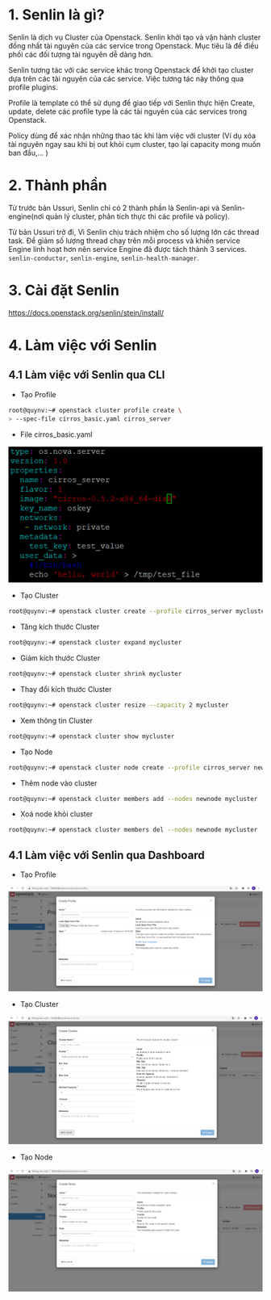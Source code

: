 # 1. Senlin là gì?

Senlin là dịch vụ Cluster của Openstack. Senlin khởi tạo và vận hành cluster đồng nhất tài nguyên của các service trong Openstack. Mục tiêu là để điều phối các đối tượng tài nguyên dễ dàng hơn.

Senlin tương tác với các service khác trong Openstack để khởi tạo cluster dựa trên các tài nguyên của các service. Việc tương tác này thông qua profile plugins.

Profile là template có thể sử dụng để giao tiếp với Senlin thực hiện Create, update, delete các profile type là các tài nguyên của các services trong Openstack.

Policy dùng để xác nhận những thao tác khi làm việc với cluster (Ví dụ xóa tài nguyên ngay sau khi bị out khỏi cụm cluster, tạo lại capacity mong muốn ban đầu,... )


# 2. Thành phần

Từ trước bản Ussuri, Senlin chỉ có 2 thành phần là Senlin-api và Senlin-engine(nơi quản lý cluster, phân tích thực thi các profile và policy).

Từ bản Ussuri trở đi, Vì Senlin chịu trách nhiệm cho số lượng lớn các thread task. Để giảm số lượng thread chạy trên mỗi process và khiến service Engine linh hoạt hơn nên service Engine đã được tách thành 3 services. `senlin-conductor`, `senlin-engine`, `senlin-health-manager`.

# 3. Cài đặt Senlin

https://docs.openstack.org/senlin/stein/install/


# 4. Làm việc với Senlin

## 4.1 Làm việc với Senlin qua CLI

- Tạo Profile

```sh
root@quynv:~# openstack cluster profile create \
> --spec-file cirros_basic.yaml cirros_server
```
- File cirros_basic.yaml

<img src="https://github.com/lean15998/Openstack/blob/main/images/12.01.PNG">

- Tạo Cluster

```sh
root@quynv:~# openstack cluster create --profile cirros_server mycluster
```

- Tăng kích thước Cluster

```sh
root@quynv:~# openstack cluster expand mycluster
```

- Giảm kích thước Cluster

```sh
root@quynv:~# openstack cluster shrink mycluster
```

- Thay đổi kích thước Cluster

```sh
root@quynv:~# openstack cluster resize --capacity 2 mycluster
```

- Xem thông tin Cluster

```sh
root@quynv:~# openstack cluster show mycluster
```

- Tạo Node

```sh
root@quynv:~# openstack cluster node create --profile cirros_server newnode
```

- Thêm node vào cluster

```sh
root@quynv:~# openstack cluster members add --nodes newnode mycluster
```

- Xoá node khỏi cluster


```sh
root@quynv:~# openstack cluster members del --nodes newnode mycluster
```


## 4.1 Làm việc với Senlin qua Dashboard


- Tạo Profile

<img src="https://github.com/lean15998/Openstack/blob/main/images/12.02.PNG">

- Tạo Cluster

<img src="https://github.com/lean15998/Openstack/blob/main/images/12.03.PNG">

- Tạo Node

<img src="https://github.com/lean15998/Openstack/blob/main/images/12.04.PNG">










